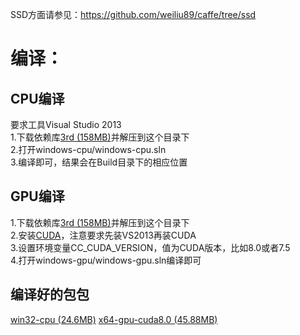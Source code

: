 SSD方面请参见：https://github.com/weiliu89/caffe/tree/ssd<br/>

# 编译：
## CPU编译
要求工具Visual Studio 2013<br/>
1.下载依赖库[3rd (158MB)](http://www.zifuture.com/fs/3.build/3rd.rar)并解压到这个目录下<br/>
2.打开windows-cpu/windows-cpu.sln<br/>
3.编译即可，结果会在Build目录下的相应位置<br/>

## GPU编译
1.下载依赖库[3rd (158MB)](http://www.zifuture.com/fs/3.build/3rd.rar)并解压到这个目录下<br/>
2.安装[CUDA](https://developer.nvidia.com/cuda-downloads)，注意要求先装VS2013再装CUDA<br/>
3.设置环境变量CC_CUDA_VERSION，值为CUDA版本，比如8.0或者7.5<br/>
4.打开windows-gpu/windows-gpu.sln编译即可<br/>


## 编译好的包包
[win32-cpu (24.6MB)](http://www.zifuture.com/fs/3.build/win32-cpu.rar)
[x64-gpu-cuda8.0 (45.88MB)](http://www.zifuture.com/fs/3.build/x64-gpu-cuda8.0.rar)